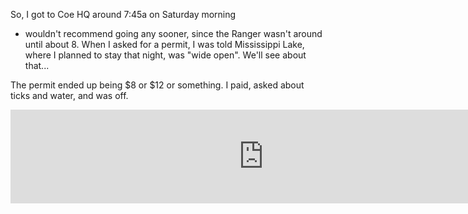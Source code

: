 So, I got to Coe HQ around 7:45a on Saturday morning
- wouldn't recommend going any sooner,
since the Ranger wasn't around until about 8.
When I asked for a permit,
I was told Mississippi Lake, where I planned to stay that night,
was "wide open". We'll see about that...

The permit ended up being $8 or $12 or something.
I paid, asked about ticks and water, and was off.

<iframe
  frameborder='0'
  allowtransparency='true'
  scrolling='no'
  width='809'
  src='https://www.strava.com/activities/304145094/embed/f2b9af0435f0a66f933d884fc179fc67cee1675d'></iframe>
